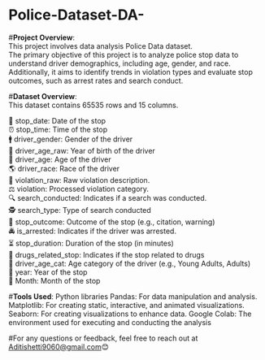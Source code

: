 # Police-Dataset-DA-

#**Project Overview**:  
This project involves data analysis Police Data dataset.  
The primary objective of this project is to analyze police stop data to understand driver demographics, including age, gender, and race.  
Additionally, it aims to identify trends in violation types and evaluate stop outcomes, such as arrest rates and search conduct.   


#**Dataset Overview**:  
This dataset contains 65535 rows and 15 columns.

📅 stop_date: Date of the stop  
⏰ stop_time: Time of the stop  
🚹 driver_gender: Gender of the driver  
🎂 driver_age_raw: Year of birth of the driver  
👤 driver_age: Age of the driver  
🌎 driver_race: Race of the driver  
📜 violation_raw: Raw violation description.  
⚖️ violation: Processed violation category.  
🔍 search_conducted: Indicates if a search was conducted.  
🕵️ search_type: Type of search conducted  
📄 stop_outcome: Outcome of the stop (e.g., citation, warning)  
🚔 is_arrested: Indicates if the driver was arrested.  
⏳ stop_duration: Duration of the stop (in minutes)  
💊 drugs_related_stop: Indicates if the stop related to drugs     
👶 driver_age_cat: Age category of the driver (e.g., Young Adults, Adults)  
📆 year: Year of the stop  
📆 Month: Month of the stop  

#**Tools Used**: 
Python libraries
Pandas: For data manipulation and analysis.
Matplotlib: For creating static, interactive, and animated visualizations.
Seaborn: For creating visualizations to enhance data.
Google Colab: The environment used for executing and conducting the analysis


#For any questions or feedback, feel free to reach out at Aditishetti9060@gmail.com😊

